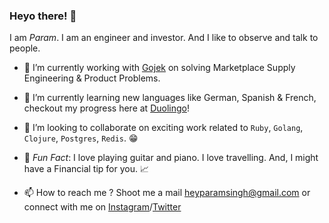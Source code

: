 ### Heyo there! 👋

I am *Param*. I am an engineer and investor. And I like to observe and talk to people.


- 🔭 I’m currently working with [Gojek] on solving Marketplace Supply Engineering & Product Problems.
- 🌱 I’m currently learning new languages like German, Spanish & French, checkout my progress here at [Duolingo]!
- 👯 I’m looking to collaborate on exciting work related to `Ruby`, `Golang`, `Clojure`, `Postgres`, `Redis`. 😁

- 🎵 *Fun Fact*: I love playing guitar and piano. I love travelling. And, I might have a Financial tip for you. 📈

- 📫 How to reach me ? Shoot me a mail heyparamsingh@gmail.com or connect with me on [Instagram]/[Twitter]

[Gojek]: gojek.io
[Duolingo]: duolingo.com/profile/paramsingh96
[Instagram]: instagram.com/paramsingh96
[Twitter]: twitter.com/paramsingh96
